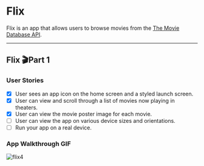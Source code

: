 # **Flix**

Flix is an app that allows users to browse movies from the [The Movie Database API](http://docs.themoviedb.apiary.io/#).

---

## Flix    🎬Part 1

### User Stories
- [x] User sees an app icon on the home screen and a styled launch screen.
- [x] User can view and scroll through a list of movies now playing in theaters.
- [x] User can view the movie poster image for each movie.
- [ ] User can view the app on various device sizes and orientations.
- [ ] Run your app on a real device.

### App Walkthrough GIF
![flix4](https://user-images.githubusercontent.com/49815957/93291640-a05ddf00-f7b1-11ea-8b7d-868493acd757.gif)


